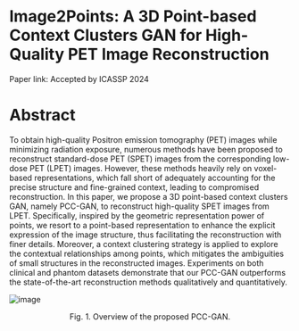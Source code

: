 # Image2Points: A 3D Point-based Context Clusters GAN for High-Quality PET Image Reconstruction
Paper link: 
Accepted by ICASSP 2024
# Abstract 
To obtain high-quality Positron emission tomography (PET) images while minimizing radiation exposure, numerous methods have been proposed to reconstruct standard-dose PET (SPET) images from the corresponding low-dose PET (LPET) images. However, these methods heavily rely on voxel-based representations, which fall short of adequately accounting for the precise structure and fine-grained context, leading to compromised reconstruction. In this paper, we propose a 3D point-based context clusters GAN, namely PCC-GAN, to reconstruct high-quality SPET images from LPET. Specifically, inspired by the geometric representation power of points, we resort to a point-based representation to enhance the explicit expression of the image structure, thus facilitating the reconstruction with finer details. Moreover, a context clustering strategy is applied to explore the contextual relationships among points, which mitigates the ambiguities of small structures in the reconstructed images. Experiments on both clinical and phantom datasets demonstrate that our PCC-GAN outperforms the state-of-the-art reconstruction methods qualitatively and quantitatively. 

![image](https://github.com/gluucose/PCCGAN/assets/55613873/0726d007-e6b9-4234-8b6f-1ec45dd076eb)
<p align="center">Fig. 1. Overview of the proposed PCC-GAN.</p>

